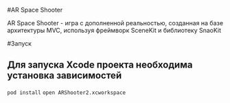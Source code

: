 #AR Space Shooter

AR Space Shooter - игра с дополненной реальностью, созданная на базе архитектуры MVC, используя фреймворк SceneKit и библиотеку SnaoKit


#Запуск

## Для запуска Xcode проекта необходима установка зависимостей

`pod install`
`open ARShooter2.xcworkspace`
